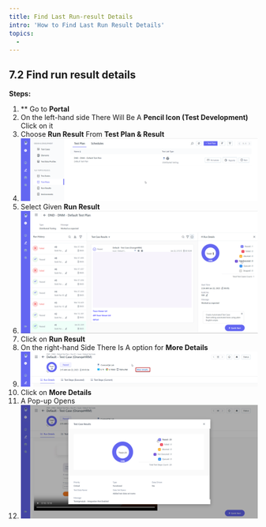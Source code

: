 ```yaml
---
title: Find Last Run-result Details
intro: 'How to Find Last Run Result Details'
topics:
  - 
---
```

## <a name="_g81pg1d60p51"></a>7.2 **Find run result details** 

**Steps:** 

1. ** Go to **Portal** 
2. On the left-hand side There Will Be A **Pencil Icon (Test Development)** Click on it 
3. Choose **Run Result** From **Test Plan & Result** 
4. ![](imgs/test-plan-list.png)
5. Select Given **Run Result** 
6. ![](imgs/last-run-result.png)
7. Click on **Run Result** 
8. On the right-hand Side There Is A option for  **More Details** 
9. ![](imgs/more-details.png)
10. Click on **More Details** 
11. A Pop-up Opens 
12. ![](imgs/pop-up.png)
